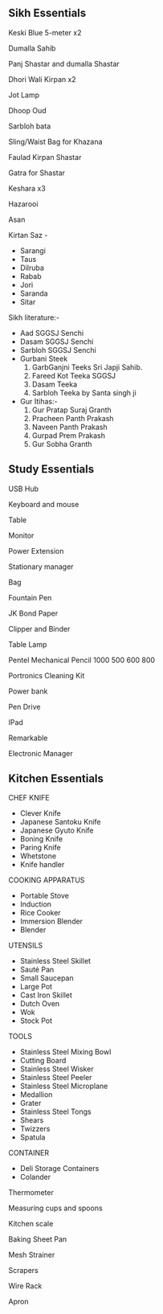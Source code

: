 ## Sikh Essentials

Keski Blue 5-meter x2

Dumalla Sahib

Panj Shastar and dumalla Shastar

Dhori Wali Kirpan x2

Jot Lamp

Dhoop Oud

Sarbloh bata

Sling/Waist Bag for Khazana

Faulad Kirpan Shastar

Gatra for Shastar

Keshara x3

Hazarooi

Asan

Kirtan Saz -

- Sarangi
- Taus
- Dilruba
- Rabab
- Jori
- Saranda
- Sitar

Sikh literature:-

- Aad SGGSJ Senchi
- Dasam SGGSJ Senchi
- Sarbloh SGGSJ Senchi
- Gurbani Steek
    1. GarbGanjni Teeks Sri Japji Sahib.
    2. Fareed Kot Teeka SGGSJ
    3. Dasam Teeka
    4. Sarbloh Teeka by Santa singh ji
- Gur Itihas:-
    1. Gur Pratap Suraj Granth
    2. Pracheen Panth Prakash
    3. Naveen Panth Prakash
    4. Gurpad Prem Prakash
    5. Gur Sobha Granth

## Study Essentials

USB Hub

Keyboard and mouse

Table

Monitor

Power Extension

Stationary manager

Bag

Fountain Pen

JK Bond Paper

Clipper and Binder

Table Lamp

Pentel Mechanical Pencil 1000 500 600 800

Portronics Cleaning Kit

Power bank

Pen Drive

IPad

Remarkable

Electronic Manager

## Kitchen Essentials

CHEF KNIFE

- Clever Knife
- Japanese Santoku Knife
- Japanese Gyuto Knife
- Boning Knife
- Paring Knife
- Whetstone
- Knife handler

COOKING APPARATUS

- Portable Stove
- Induction
- Rice Cooker
- Immersion Blender
- Blender

UTENSILS

- Stainless Steel Skillet
- Sauté Pan
- Small Saucepan
- Large Pot
- Cast Iron Skillet
- Dutch Oven
- Wok
- Stock Pot

TOOLS

- Stainless Steel Mixing Bowl
- Cutting Board
- Stainless Steel Wisker
- Stainless Steel Peeler
- Stainless Steel Microplane
- Medallion
- Grater
- Stainless Steel Tongs
- Shears
- Twizzers
- Spatula

CONTAINER

- Deli Storage Containers
- Colander

Thermometer

Measuring cups and spoons

Kitchen scale

Baking Sheet Pan

Mesh Strainer

Scrapers

Wire Rack

Apron